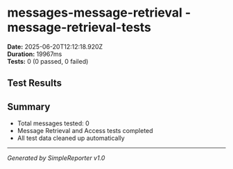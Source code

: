 # messages-message-retrieval - message-retrieval-tests

**Date:** 2025-06-20T12:12:18.920Z  
**Duration:** 19967ms  
**Tests:** 0 (0 passed, 0 failed)

## Test Results



## Summary

- Total messages tested: 0
- Message Retrieval and Access tests completed
- All test data cleaned up automatically

---
*Generated by SimpleReporter v1.0*
